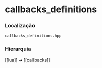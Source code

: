 # callbacks_definitions

### Localização
`callbacks_definitions.hpp`

### Hierarquia
[[lua]] ➔ [[callbacks]]
